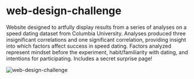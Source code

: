 # web-design-challenge
 
 
Website designed to artfully display results from a series of analyses on a speed dating dataset from Columbia University. Analyses produced three insignificant correlations and one significant correlation, providing insight into which factors affect success in speed dating. Factors analyzed represent mindset before the experiment, habit/familiarity with dating, and intentions for participating. Includes a secret surprise page!

![web-design-challenge](https://user-images.githubusercontent.com/44123311/120085179-c8187d00-c08a-11eb-8eaa-c4f2fa19e808.png)

